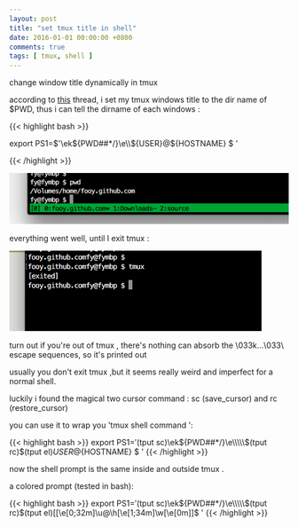 ```yaml
---
layout: post
title: "set tmux title in shell"
date: 2016-01-01 00:00:00 +0800
comments: true
tags: [ tmux, shell ] 
---
```

change window title dynamically in tmux
<!--more-->
according to [this](http://superuser.com/questions/249293/rename-tmux-window-name-to-prompt-command-ps1-or-remote-ssh-hostname) thread, i set my tmux windows title to the dir name of $PWD, thus i can tell the dirname of each windows :

{{< highlight bash >}}

export PS1=$'\ek${PWD##*/}\e\\\\\${USER}@${HOSTNAME} $ '

{{< /highlight >}}

![](/images/tmux1.png)  

everything went well, until I exit tmux :

![](/images/tmux2.png)  

turn out if you're out of tmux , there's nothing can absorb the \033k...\033\\ escape sequences, so it's printed out 


usually you don't exit tmux ,but it seems really weird and imperfect for a normal shell.

luckily i found the magical two cursor command : sc (save_cursor) and rc (restore_cursor)

you can use it to wrap you 'tmux shell command ':

{{< highlight bash >}}
export PS1=$'$(tput sc)\ek${PWD##*/}\e\\\\\$(tput rc)$(tput el)${USER}@${HOSTNAME} $ '
{{< /highlight >}}

now the shell prompt is the same inside and outside tmux .

a colored prompt (tested in bash):

{{< highlight bash >}}
export PS1=$'$(tput sc)\ek${PWD##*/}\e\\\\\$(tput rc)$(tput el)[\[\e[0;32m\]\u@\h\[\e[1;34m\]\w\[\e[0m\]]\$ '
{{< /highlight >}}
